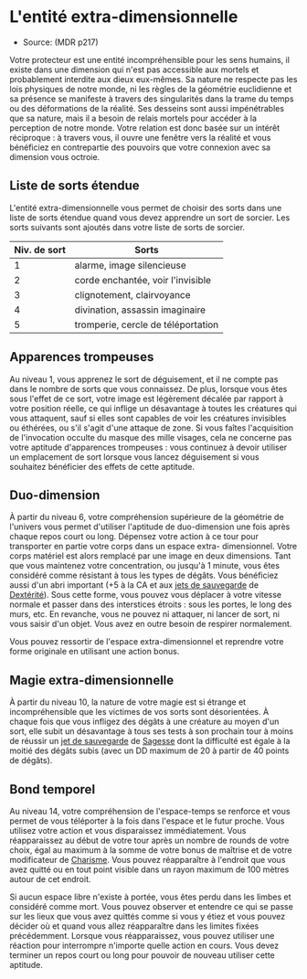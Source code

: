 <!--Items-->

# <!--Name-->L'entité extra-dimensionnelle<!--/Name-->

- Source: <!--Source-->(MDR p217)<!--/Source-->

Votre protecteur est une entité incompréhensible pour les sens humains, il existe dans une dimension qui n'est pas accessible aux mortels et probablement interdite aux dieux eux-mêmes. Sa nature ne respecte pas les lois physiques de notre monde, ni les règles de la géométrie euclidienne et sa présence se manifeste à travers des singularités dans la trame du temps ou des déformations de la réalité. Ses desseins sont aussi impénétrables que sa nature, mais il a besoin de relais mortels pour accéder à la perception de notre monde. Votre relation est donc basée sur un intérêt réciproque : à travers vous, il ouvre une fenêtre vers la réalité et vous bénéficiez en contrepartie des pouvoirs que votre connexion avec sa dimension vous octroie.

<!--Generic-->

## <!--Name-->Liste de sorts étendue<!--/Name-->

L'entité extra-dimensionnelle vous permet de choisir des sorts dans une liste de sorts étendue quand vous devez apprendre un sort de sorcier. Les sorts suivants sont ajoutés dans votre liste de sorts de sorcier.

|Niv. de sort|Sorts|
|---|---|
|1|alarme, image silencieuse|
|2|corde enchantée, voir l'invisible|
|3|clignotement, clairvoyance|
|4|divination, assassin imaginaire|
|5|tromperie, cercle de téléportation|

<!--/Generic-->

<!--Generic-->

## <!--Name-->Apparences trompeuses<!--/Name-->

Au niveau 1, vous apprenez le sort de déguisement, et il ne compte pas dans le nombre de sorts que vous connaissez. De plus, lorsque vous êtes sous l'effet de ce sort, votre image est légèrement décalée par rapport à votre position réelle, ce qui inflige un désavantage à toutes les créatures qui vous attaquent, sauf si elles sont capables de voir les créatures invisibles ou éthérées, ou s'il s'agit d'une attaque de zone. Si vous faîtes l'acquisition de l'invocation occulte du masque des mille visages, cela ne concerne pas votre aptitude d'apparences trompeuses : vous continuez à devoir utiliser un emplacement de sort lorsque vous lancez déguisement si vous souhaitez bénéficier des effets de cette aptitude.

<!--/Generic-->

<!--Generic-->

## <!--Name-->Duo-dimension<!--/Name-->

À partir du niveau 6, votre compréhension supérieure de la géométrie de l'univers vous permet d'utiliser l'aptitude de duo-dimension une fois après chaque repos court ou long. Dépensez votre action à ce tour pour transporter en partie votre corps dans un espace extra- dimensionnel. Votre corps matériel est alors remplacé par une image en deux dimensions. Tant que vous maintenez votre concentration, ou jusqu'à 1 minute, vous êtes considéré comme résistant à tous les types de dégâts. Vous bénéficiez aussi d'un abri important (+5 à la CA et aux [jets de sauvegarde] de [Dextérité]). Sous cette forme, vous pouvez vous déplacer à votre vitesse normale et passer dans des interstices étroits : sous les portes, le long des murs, etc. En revanche, vous ne pouvez ni attaquer, ni lancer de sort, ni vous saisir d'un objet. Vous avez en outre besoin de respirer normalement.

Vous pouvez ressortir de l'espace extra-dimensionnel et reprendre votre forme originale en utilisant une action bonus.

<!--/Generic-->

<!--Generic-->

## <!--Name-->Magie extra-dimensionnelle<!--/Name-->

À partir du niveau 10, la nature de votre magie est si étrange et incompréhensible que les victimes de vos sorts sont désorientées. À chaque fois que vous infligez des dégâts à une créature au moyen d'un sort, elle subit un désavantage à tous ses tests à son prochain tour à moins de réussir un [jet de sauvegarde] de [Sagesse] dont la difficulté est égale à la moitié des dégâts subis (avec un DD maximum de 20 à partir de 40 points de dégâts).

<!--/Generic-->

<!--Generic-->

## <!--Name-->Bond temporel<!--/Name-->

Au niveau 14, votre compréhension de l'espace-temps se renforce et vous permet de vous téléporter à la fois dans l'espace et le futur proche. Vous utilisez votre action et vous disparaissez immédiatement. Vous réapparaissez au début de votre tour après un nombre de rounds de votre choix, égal au maximum à la somme de votre bonus de maîtrise et de votre modificateur de [Charisme]. Vous pouvez réapparaître à l'endroit que vous avez quitté ou en tout point visible dans un rayon maximum de 100 mètres autour de cet endroit.

Si aucun espace libre n'existe à portée, vous êtes perdu dans les limbes et considéré comme mort. Vous pouvez observer et entendre ce qui se passe sur les lieux que vous avez quittés comme si vous y étiez et vous pouvez décider où et quand vous allez réapparaître dans les limites fixées précédemment. Lorsque vous réapparaissez, vous pouvez utiliser une réaction pour interrompre n'importe quelle action en cours. Vous devez terminer un repos court ou long pour pouvoir de nouveau utiliser cette aptitude.

<!--/Generic-->

<!--/Items-->

[jet de sauvegarde]: abilities_hd.md#jets-de-sauvegarde
[jets de sauvegarde]: abilities_hd.md#jets-de-sauvegarde

[Force]: abilities_strength_hd.md
[Dextérité]: abilities_dexterity_hd.md
[Constitution]: abilities_constitution_hd.md
[Intelligence]: abilities_intelligence_hd.md
[Sagesse]: abilities_wisdom_hd.md
[Charisme]: abilities_charisma_hd.md





